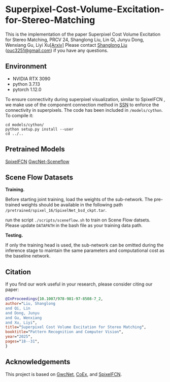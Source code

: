 # Superpixel-Cost-Volume-Excitation-for-Stereo-Matching
This is the implementation of the paper Superpixel Cost Volume Excitation for Stereo Matching, PRCV 24, Shanglong Liu, Lin Qi, Junyu Dong, Wenxiang Gu, Liyi Xu[\[Arxiv\]](https://arxiv.org/abs/2411.13105)
Please contact [Shanglong Liu](https://github.com/lsl-air) (ouc3251@gmail.com) if you have any questions.

## Environment
* NVIDIA RTX 3090
* python 3.7.13
* pytorch 1.12.0

To ensure connectivity during superpixel visualization, similar to SpixelFCN , we make use of the component connection method in [SSN](https://github.com/NVlabs/ssn_superpixels) to enforce the connectivity in superpixels. The code has been included in ```/models/cython```. To compile it:
```
cd models/cython/
python setup.py install --user
cd ../..
```

## Pretrained Models
[SpixelFCN](https://pan.baidu.com/s/1GW5-U92IDiwEFItZNfoo5w?pwd=65kd)
[GwcNet-Sceneflow](https://pan.baidu.com/s/1pEUM0c-xZdQoAr3yBSiloQ?pwd=aqa3)

## Scene Flow Datasets
**Training.**

Before starting joint training, load the weights of the sub-network. The pre-trained weights should be available in the following path ```/pretrained/spixel_16/SpixelNet_bsd_ckpt.tar```.

run the script `./scripts/sceneflow.sh` to train on Scene Flow datsets. Please update `DATAPATH` in the bash file as your training data path.

**Testing.**

If only the training head is used, the sub-network can be omitted during the inference stage to maintain the same parameters and computational cost as the baseline network.

## Citation
If you find our work useful in your research, please consider citing our paper:

```bibtex
@InProceedings{10.1007/978-981-97-8508-7_2,
author="Liu, Shanglong
and Qi, Lin
and Dong, Junyu
and Gu, Wenxiang
and Xu, Liyi",
title="Superpixel Cost Volume Excitation for Stereo Matching",
booktitle="Pattern Recognition and Computer Vision",
year="2025",
pages="18--31",
}
```

## Acknowledgements
This project is based on [GwcNet](https://github.com/xy-guo/GwcNet), [CoEx](https://github.com/antabangun/coex), and [SpixelFCN](https://github.com/fuy34/superpixel_fcn).
